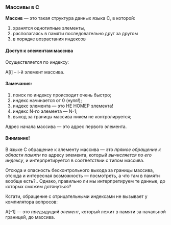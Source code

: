 ### Массивы в С ###

**Массив** — это такая структура данных языка С, в которой:

1. хранятся однотипные элементы,
2. располагаясь в памяти последовательно друг за другом
3. в порядке возрастания индексов

#### Доступ к элементам массива ####
Осуществляется по индексу:

A[i] – i-й элемент массива.

#### Замечания: ####
1. поиск по индексу происходит очень быстро;
2. индекс начинается от 0 (нуля!);
3. индекс элемента — это НЕ НОМЕР элемента!
4. индекс N-го элемента — N-1;
5. выход за границы массива никем не контролируется;

Адрес начала массива — это адрес первого элемента.

#### Внимание! ####
В языке С обращение к элементу массива — это *прямое обращение к области памяти* по адресу элемента, 
который *вычисляется по его индексу*, и интерпретируется в соответствии с типом массива.

Отсюда и опасность бесконтрольного выхода за границы массива, отсюда и интересная возможность — 
посмотреть, а что там в памяти вообще есть?.. Однако, правильно ли мы интерпретируем те данные, 
до которых сможем дотянуться?

Кстати, обращение с отрицательными индексами не вызывает у компилятора вопросов:

A[-1] — это *предыдущий элемент*, который лежит в памяти за начальной границей, до массива.
